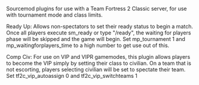 Sourcemod plugins for use with a Team Fortress 2 Classic server, for use with tournament mode and class limits.

Ready Up:
Allows non-spectators to set their ready status to begin a match. Once all players execute sm_ready or type "/ready", the waiting for players phase will be skipped and the game will begin.
Set mp_tournament 1 and mp_waitingforplayers_time to a high number to get use out of this.

Comp Civ:
For use on VIP and VIPR gamemodes, this plugin allows players to become the VIP simply by setting their class to civilian. On a team that is not escorting, players selecting civilian will be set to spectate their team.
Set tf2c_vip_autoassign 0 and tf2c_vip_switchteams 1
